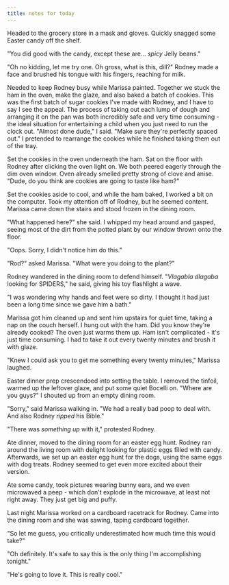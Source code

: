 ```yaml
---
title: notes for today
---
```


Headed to the grocery store in a mask and gloves.  Quickly snagged
some Easter candy off the shelf.

"You did good with the candy, except these are... _spicy_ Jelly
beans."

"Oh no kidding, let me try one.  Oh gross, what is this, dill?"
Rodney made a face and brushed his tongue with his fingers, reaching
for milk.

Needed to keep Rodney busy while Marissa painted.  Together we stuck
the ham in the oven, make the glaze, and also baked a batch of
cookies.  This was the first batch of sugar cookies I've made with
Rodney, and I have to say I see the appeal.  The process of taking out
each lump of dough and arranging it on the pan was both incredibly
safe and very time consuming - the ideal situation for entertaining a
child when you just need to run the clock out.  "Almost done dude," I
said.  "Make sure they're perfectly spaced out."  I pretended to
rearrange the cookies while he finished taking them out of the tray.

Set the cookies in the oven underneath the ham.  Sat on the floor with
Rodney after clicking the oven light on.  We both peered eagerly
through the dim oven window.  Oven already smelled pretty strong of
clove and anise.  "Dude, do you think are cookies are going to taste
like ham?"

Set the cookies aside to cool, and while the ham baked, I worked a bit
on the computer.  Took my attention off of Rodney, but he seemed
content.  Marissa came down the stairs and stood frozen in the dining
room.

"What happened here?" she said.  I whipped my head around and gasped,
seeing most of the dirt from the potted plant by our window thrown
onto the floor.

"Oops.  Sorry, I didn't notice him do this."

"Rod?" asked Marissa.  "What were you doing to the plant?"

Rodney wandered in the dining room to defend himself.  "_Vlagabla
dlagaba_ looking for SPIDERS," he said, giving his toy flashlight a
wave.

"I was wondering why hands and feet were so dirty.  I thought it had
just been a long time since we gave him a bath."

Marissa got him cleaned up and sent him upstairs for quiet time,
taking a nap on the couch herself.  I hung out with the ham.  Did you
know they're already cooked?  The oven just warms them up.  Ham isn't
complicated - it's just time consuming.  I had to take it out every
twenty minutes and brush it with glaze.

"Knew I could ask you to get me something every twenty minutes,"
Marissa laughed.

Easter dinner prep crescendoed into setting the table.  I removed the
tinfoil, warmed up the leftover glaze, and put some quiet Bocelli on.
"Where are you guys?" I shouted up from an empty dining room.

"Sorry," said Marissa walking in.  "We had a really bad poop to deal
with.  And also Rodney _ripped_ his Bible."

"There was _something up_ with it," protested Rodney.

Ate dinner, moved to the dining room for an easter egg hunt.  Rodney
ran around the living room with delight looking for plastic eggs
filled with candy.  Afterwards, we set up an easter egg hunt for the
dogs, using the same eggs with dog treats.  Rodney seemed to get even
more excited about their version.

Ate some candy, took pictures wearing bunny ears, and we even
microwaved a peep - which don't explode in the microwave, at least not
right away.  They just get big and puffy.

Last night Marissa worked on a cardboard racetrack for Rodney.  Came
into the dining room and she was sawing, taping cardboard together.

"So let me guess, you critically underestimated how much time this
would take?"

"Oh definitely.  It's safe to say this is the only thing I'm
accomplishing tonight."

"He's going to love it.  This is really cool."
